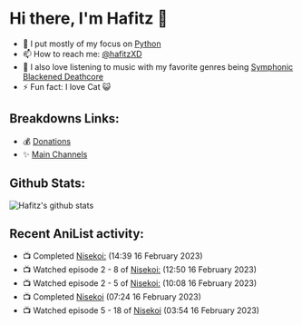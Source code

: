 # Hi there, I'm Hafitz 👋
- 🐍 I put mostly of my focus on [Python](https://python.org)
- 📫 How to reach me: [@hafitzXD](https://t.me/hafitzXD)
- 🎵 I also love listening to music with my favorite genres being [Symphonic Blackened Deathcore](https://youtu.be/qyYmS_iBcy4)
- ⚡ Fun fact: I love Cat 😺

## Breakdowns Links:
- 💰 [Donations](https://t.me/TheBreakdowns/2)
- ✨ [Main Channels](https://t.me/TheBreakdowns)

## Github Stats:
![Hafitz's github stats](https://github-readme-stats.vercel.app/api?username=breakdowns&show_icons=true&count_private=true&bg_color=00000000&text_color=777)

## Recent AniList activity:
<!-- ANILIST_ACTIVITY:start -->

-   📺 Completed [Nisekoi:](https://anilist.co/anime/20876) (14:39 16 February 2023)
-   📺 Watched episode 2 - 8 of [Nisekoi:](https://anilist.co/anime/20876) (12:50 16 February 2023)
-   📺 Watched episode 2 - 5 of [Nisekoi:](https://anilist.co/anime/20876) (10:08 16 February 2023)
-   📺 Completed [Nisekoi](https://anilist.co/anime/18897) (07:24 16 February 2023)
-   📺 Watched episode 5 - 18 of [Nisekoi](https://anilist.co/anime/18897) (03:54 16 February 2023)

<!-- ANILIST_ACTIVITY:end -->
